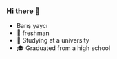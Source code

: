 ### Hi there 👋
- Barış yaycı
- 🥶 freshman 
- 📖 Studying at a university
- 🎓 Graduated from a high school

<!--
**nagmex210/nagmex210** is a ✨ _special_ ✨ repository because its `README.md` (this file) appears on your GitHub profile.

Here are some ideas to get you started:

- 🌱 I’m currently learning ...
- 👯 I’m looking to collaborate on ...
- 🤔 I’m looking for help with ...
- 💬 Ask me about ...
- 📫 How to reach me: ...
- 😄 Pronouns: ...
- ⚡ Fun fact: ...
-->
